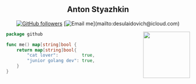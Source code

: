 <div align="center">
<h2>Anton Styazhkin</h2>

[![GitHub followers](https://img.shields.io/github/followers/desulaidovich?style=flat-square&labelColor=%20)](https://github.com/desulaidovich)
[![Email me](https://img.shields.io/static/v1.svg?style=flat-square&label=Email%20me&labelColor=blueviolet&message=:email:)](mailto:desulaidovich@icloud.com)

</div>

<img align="right" src="https://media.tenor.com/QUSMUwP4DX4AAAAi/plink-cat-blink.gif" width="128">

```go
package github

func me() map[string]bool {
	return map[string]bool{
		"cat lover":         true,
		"junior golang dev": true,
	}
}

```
